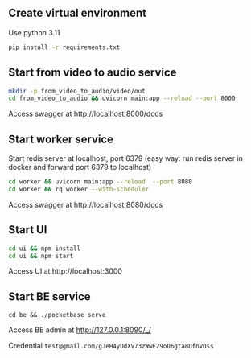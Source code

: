 
## Create virtual environment
Use python 3.11
```bash
pip install -r requirements.txt
```

## Start from video to audio service
```bash
mkdir -p from_video_to_audio/video/out
cd from_video_to_audio && uvicorn main:app --reload --port 8000
```
Access swagger at http://localhost:8000/docs

## Start worker service

Start redis server at localhost, port 6379 (easy way: run redis server in docker and forward port 6379 to localhost)
```bash
cd worker && uvicorn main:app --reload  --port 8080
cd worker && rq worker --with-scheduler
```
Access swagger at http://localhost:8080/docs

## Start UI
```bash
cd ui && npm install
cd ui && npm start
```
Access UI at http://localhost:3000


## Start BE service
`cd be && ./pocketbase serve`

Access BE admin at http://127.0.0.1:8090/_/

Credential `test@gmail.com/gJeH4yUdXV73zWwE29oU6gta8DfnVOss`
